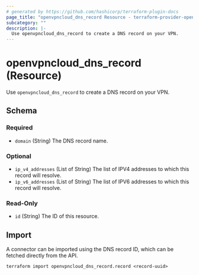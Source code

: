 ```yaml
---
# generated by https://github.com/hashicorp/terraform-plugin-docs
page_title: "openvpncloud_dns_record Resource - terraform-provider-openvpncloud"
subcategory: ""
description: |-
  Use openvpncloud_dns_record to create a DNS record on your VPN.
---
```


# openvpncloud_dns_record (Resource)

Use `openvpncloud_dns_record` to create a DNS record on your VPN.



<!-- schema generated by tfplugindocs -->
## Schema

### Required

- `domain` (String) The DNS record name.

### Optional

- `ip_v4_addresses` (List of String) The list of IPV4 addresses to which this record will resolve.
- `ip_v6_addresses` (List of String) The list of IPV6 addresses to which this record will resolve.

### Read-Only

- `id` (String) The ID of this resource.

## Import

A connector can be imported using the DNS record ID, which can be fetched directly from the API.

```
terraform import openvpncloud_dns_record.record <record-uuid>
```
